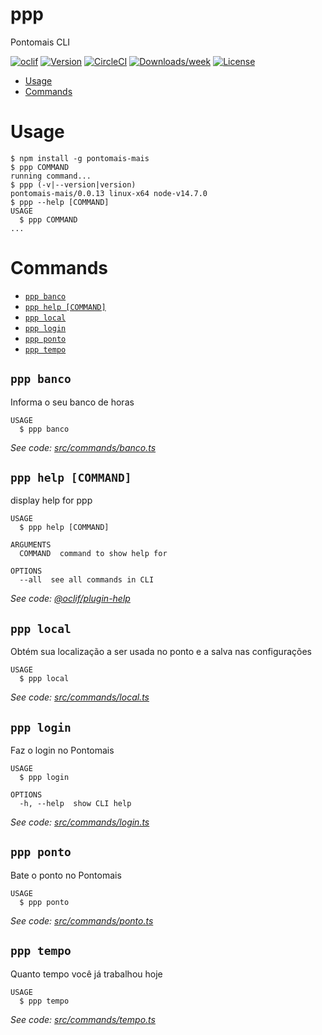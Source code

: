 ppp
===

Pontomais CLI

[![oclif](https://img.shields.io/badge/cli-oclif-brightgreen.svg)](https://oclif.io)
[![Version](https://img.shields.io/npm/v/ppp.svg)](https://npmjs.org/package/ppp)
[![CircleCI](https://circleci.com/gh/fmilani/ppp/tree/master.svg?style=shield)](https://circleci.com/gh/fmilani/ppp/tree/master)
[![Downloads/week](https://img.shields.io/npm/dw/ppp.svg)](https://npmjs.org/package/ppp)
[![License](https://img.shields.io/npm/l/ppp.svg)](https://github.com/fmilani/ppp/blob/master/package.json)

<!-- toc -->
* [Usage](#usage)
* [Commands](#commands)
<!-- tocstop -->
# Usage
<!-- usage -->
```sh-session
$ npm install -g pontomais-mais
$ ppp COMMAND
running command...
$ ppp (-v|--version|version)
pontomais-mais/0.0.13 linux-x64 node-v14.7.0
$ ppp --help [COMMAND]
USAGE
  $ ppp COMMAND
...
```
<!-- usagestop -->
# Commands
<!-- commands -->
* [`ppp banco`](#ppp-banco)
* [`ppp help [COMMAND]`](#ppp-help-command)
* [`ppp local`](#ppp-local)
* [`ppp login`](#ppp-login)
* [`ppp ponto`](#ppp-ponto)
* [`ppp tempo`](#ppp-tempo)

## `ppp banco`

Informa o seu banco de horas

```
USAGE
  $ ppp banco
```

_See code: [src/commands/banco.ts](https://github.com/fmilani/ppp/blob/v0.0.13/src/commands/banco.ts)_

## `ppp help [COMMAND]`

display help for ppp

```
USAGE
  $ ppp help [COMMAND]

ARGUMENTS
  COMMAND  command to show help for

OPTIONS
  --all  see all commands in CLI
```

_See code: [@oclif/plugin-help](https://github.com/oclif/plugin-help/blob/v3.1.0/src/commands/help.ts)_

## `ppp local`

Obtém sua localização a ser usada no ponto e a salva nas configurações

```
USAGE
  $ ppp local
```

_See code: [src/commands/local.ts](https://github.com/fmilani/ppp/blob/v0.0.13/src/commands/local.ts)_

## `ppp login`

Faz o login no Pontomais

```
USAGE
  $ ppp login

OPTIONS
  -h, --help  show CLI help
```

_See code: [src/commands/login.ts](https://github.com/fmilani/ppp/blob/v0.0.13/src/commands/login.ts)_

## `ppp ponto`

Bate o ponto no Pontomais

```
USAGE
  $ ppp ponto
```

_See code: [src/commands/ponto.ts](https://github.com/fmilani/ppp/blob/v0.0.13/src/commands/ponto.ts)_

## `ppp tempo`

Quanto tempo você já trabalhou hoje

```
USAGE
  $ ppp tempo
```

_See code: [src/commands/tempo.ts](https://github.com/fmilani/ppp/blob/v0.0.13/src/commands/tempo.ts)_
<!-- commandsstop -->
